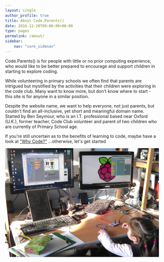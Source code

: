 ```yaml
---
layout: single
author_profile: true
title: About Code.Parents()
date: 2016-12-20T09:00:00+00:00
type: pages
permalink: /about/
sidebar:
    nav: "core_sidenav"
---
```


Code.Parents() is for people with little or no prior computing experience, who would like to be better prepared to encourage and support children in starting to explore coding.

While volunteering in primary schools we often find that parents are intrigued but mystified by the activities that their children were exploring in the code club. Many want to know more, but don't know where to start - this site is for anyone in a similar position.

Despite the website name, we want to help everyone, not just parents, but couldn't find an all-inclusive, yet short and meaningful domain name. Started by Ben Seymour, who is an I.T. professional based near Oxford (U.K.), former teacher, Code Club volunteer and parent of two children who are currently of Primary School age.

If you're still uncertain as to the benefits of learning to code, maybe have a look at ["Why Code?"](/why-code) ...otherwise, let's get started 

![Why Code](/images/cp_bg2_medium_prog_mini.jpg)
